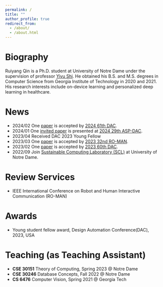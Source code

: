 ```yaml
---
permalink: /
title: ""
author_profile: true
redirect_from: 
  - /about/
  - /about.html
---
```




Biography
======
Ruiyang Qin is a Ph.D. student at University of Notre Dame under the supervision of professor [Yiyu Shi](https://www3.nd.edu/~scl/index.html#director). He obtained his B.S. and M.S. degrees in Computer Science from Georgia Institute of Technology in 2020 and 2021. His research interests include on-device learning and personalized deep learning in healthcare.


News
======
- 2024/02 One [paper](https://arxiv.org/pdf/2311.12275.pdf) is accepted by [2024 61th DAC](https://www.dac.com/Conference/2024-Call-for-Contributions). 
- 2024/01 One [invited paper](https://arxiv.org/pdf/2402.06696.pdf) is presented at [2024 29th ASP-DAC](https://www.aspdac.com/aspdac/committee/oc2024/). 
- 2023/04 Received DAC 2023 Young Fellow
- 2023/03 One [paper](https://ieeexplore.ieee.org/abstract/document/10309342) is accepted by [2023 32nd RO-MAN](https://ro-man2023.org/main).
- 2023/02 One [paper](https://ieeexplore.ieee.org/abstract/document/10247923) is accepted by [2023 60th DAC](https://www.dac.com/About/Conference-Archive/60th-DAC-2023).
- 2022/09 Join [Sustainable Computing Laboratory (SCL)](https://www3.nd.edu/~scl/index.html) at University of Notre Dame.

Review Services
======
- IEEE International Conference on Robot and Human Interactive Communication (RO-MAN)

Awards
======
- Young student fellow award, Design Automation Conference(DAC), 2023, USA

Teaching (as Teaching Assistant)
======
- **CSE 30151** Theory of Computing, Spring 2023 @ Notre Dame
- **CSE 30246** Database Concepts, Fall 2022 @ Notre Dame
- **CS 6476** Computer Vision, Spring 2021 @ Georgia Tech
